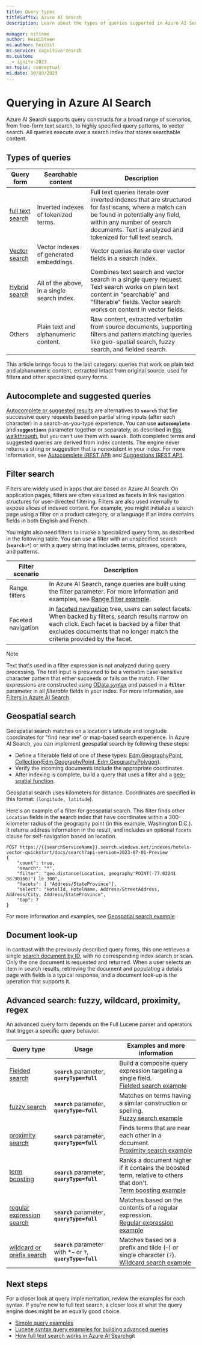 ```yaml
---
title: Query types
titleSuffix: Azure AI Search
description: Learn about the types of queries supported in Azure AI Search, including free text, filter, autocomplete and suggestions, geospatial search, system queries, and document lookup.

manager: nitinme
author: HeidiSteen
ms.author: heidist
ms.service: cognitive-search
ms.custom:
  - ignite-2023
ms.topic: conceptual
ms.date: 10/09/2023
---
```


# Querying in Azure AI Search

Azure AI Search supports query constructs for a broad range of scenarios, from free-form text search, to highly specified query patterns, to vector search. All queries execute over a search index that stores searchable content.

<a name="types-of-queries"></a>

## Types of queries

| Query form | Searchable content | Description |
|------------|--------------------|-------------|
| [full text search](search-lucene-query-architecture.md) | Inverted indexes of tokenized terms. | Full text queries iterate over inverted indexes that are structured for fast scans, where a match can be found in potentially any field, within any number of search documents. Text is analyzed and tokenized for full text search.|
| [Vector search](vector-search-overview.md) | Vector indexes of generated embeddings. | Vector queries iterate over vector fields in a search index. |
| [Hybrid search](hybrid-search-overview.md) | All of the above, in a single search index. | Combines text search and vector search in a single query request. Text search works on plain text content in "searchable" and "filterable" fields. Vector search works on content in vector fields. |
| Others | Plain text and alphanumeric content.| Raw content, extracted verbatim from source documents, supporting filters and pattern matching queries like geo-spatial search, fuzzy search, and fielded search. |

This article brings focus to the last category: queries that work on plain text and alphanumeric content, extracted intact from original source, used for filters and other specialized query forms.

## Autocomplete and suggested queries

[Autocomplete or suggested results](search-add-autocomplete-suggestions.md) are alternatives to **`search`** that fire successive query requests based on partial string inputs (after each character) in a search-as-you-type experience. You can use **`autocomplete`** and **`suggestions`** parameter together or separately, as described in [this walkthrough](tutorial-csharp-type-ahead-and-suggestions.md), but you can't use them with **`search`**. Both completed terms and suggested queries are derived from index contents. The engine never returns a string or suggestion that is nonexistent in your index. For more information, see [Autocomplete (REST API)](/rest/api/searchservice/autocomplete) and [Suggestions (REST API)](/rest/api/searchservice/suggestions).

## Filter search

Filters are widely used in apps that are based on Azure AI Search. On application pages, filters are often visualized as facets in link navigation structures for user-directed filtering. Filters are also used internally to expose slices of indexed content. For example, you might initialize a search page using a filter on a product category, or a language if an index contains fields in both English and French.

You might also need filters to invoke a specialized query form, as described in the following table. You can use a filter with an unspecified search (**`search=*`**) or with a query string that includes terms, phrases, operators, and patterns.

| Filter scenario | Description |
|-----------------|-------------|
| Range filters | In Azure AI Search, range queries are built using the filter parameter. For more information and examples, see [Range filter example](search-query-simple-examples.md#example-5-range-filters). |
| Faceted navigation | In [faceted navigation](search-faceted-navigation.md) tree, users can select facets. When backed by filters, search results narrow on each click. Each facet is backed by a filter that excludes documents that no longer match the criteria provided by the facet. |

> [!NOTE]
> Text that's used in a filter expression is not analyzed during query processing. The text input is presumed to be a verbatim case-sensitive character pattern that either succeeds or fails on the match. Filter expressions are constructed using [OData syntax](query-odata-filter-orderby-syntax.md) and passed in a **`filter`** parameter in all *filterable* fields in your index. For more information, see [Filters in Azure AI Search](search-filters.md).

## Geospatial search

Geospatial search matches on a location's latitude and longitude coordinates for "find near me" or map-based search experience. In Azure AI Search, you can implement geospatial search by following these steps:

+ Define a filterable field of one of these types: [Edm.GeographyPoint, Collection(Edm.GeographyPoint, Edm.GeographyPolygon)](/rest/api/searchservice/supported-data-types).
+ Verify the incoming documents include the appropriate coordinates.
+ After indexing is complete, build a query that uses a filter and a [geo-spatial function](search-query-odata-geo-spatial-functions.md). 

Geospatial search uses kilometers for distance. Coordinates are specified in this format: `(longitude, latitude`).

Here's an example of a filter for geospatial search. This filter finds other `Location` fields in the search index that have coordinates within a 300-kilometer radius of the geography point (in this example, Washington D.C.). It returns address information in the result, and includes an optional `facets` clause for self-navigation based on location.

```http
POST https://{{searchServiceName}}.search.windows.net/indexes/hotels-vector-quickstart/docs/search?api-version=2023-07-01-Preview
{
    "count": true,
    "search": "*",
    "filter": "geo.distance(Location, geography'POINT(-77.03241 38.90166)') le 300",
    "facets": [ "Address/StateProvince"],
    "select": "HotelId, HotelName, Address/StreetAddress, Address/City, Address/StateProvince",
    "top": 7
}
```

For more information and examples, see [Geospatial search example](search-query-simple-examples.md#example-6-geospatial-search).

## Document look-up

In contrast with the previously described query forms, this one retrieves a single [search document by ID](/rest/api/searchservice/lookup-document), with no corresponding index search or scan. Only the one document is requested and returned. When a user selects an item in search results, retrieving the document and populating a details page with fields is a typical response, and a document look-up is the operation that supports it.

## Advanced search: fuzzy, wildcard, proximity, regex

An advanced query form depends on the Full Lucene parser and operators that trigger a specific query behavior.

| Query type | Usage | Examples and more information |
|------------|--------|------------------------------|
| [Fielded search](query-lucene-syntax.md#bkmk_fields) | **`search`**  parameter, **`queryType=full`**  | Build a composite query expression targeting a single field. <br/>[Fielded search example](search-query-lucene-examples.md#example-1-fielded-search) |
| [fuzzy search](query-lucene-syntax.md#bkmk_fuzzy) | **`search`** parameter, **`queryType=full`** | Matches on terms having a similar construction or spelling. <br/>[Fuzzy search example](search-query-lucene-examples.md#example-2-fuzzy-search) |
| [proximity search](query-lucene-syntax.md#bkmk_proximity) | **`search`** parameter, **`queryType=full`** | Finds terms that are near each other in a document. <br/>[Proximity search example](search-query-lucene-examples.md#example-3-proximity-search) |
| [term boosting](query-lucene-syntax.md#bkmk_termboost) | **`search`** parameter, **`queryType=full`** | Ranks a document higher if it contains the boosted term, relative to others that don't. <br/>[Term boosting example](search-query-lucene-examples.md#example-4-term-boosting) |
| [regular expression search](query-lucene-syntax.md#bkmk_regex) | **`search`** parameter, **`queryType=full`** | Matches based on the contents of a regular expression. <br/>[Regular expression example](search-query-lucene-examples.md#example-5-regex) |
|  [wildcard or prefix search](query-lucene-syntax.md#bkmk_wildcard) | **`search`** parameter with ***`~`** or **`?`**, **`queryType=full`**| Matches based on a prefix and tilde (`~`) or single character (`?`). <br/>[Wildcard search example](search-query-lucene-examples.md#example-6-wildcard-search) |

## Next steps

For a closer look at query implementation, review the examples for each syntax. If you're new to full text search, a closer look at what the query engine does might be an equally good choice.

+ [Simple query examples](search-query-simple-examples.md)
+ [Lucene syntax query examples for building advanced queries](search-query-lucene-examples.md)
+ [How full text search works in Azure AI Search](search-lucene-query-architecture.md)git
